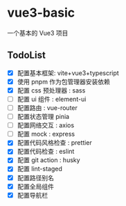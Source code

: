 # vue3-basic

一个基本的 Vue3 项目

## TodoList

- [x] 配置基本框架: vite+vue3+typescript
- [x] 使用 pnpm 作为包管理器安装依赖
- [x] 配置 css 预处理器 : sass
- [ ] 配置 ui 组件 : element-ui
- [ ] 配置路由 : vue-router
- [ ] 配置状态管理 pinia
- [ ] 配置网络交互 : axios
- [ ] 配置 mock : express
- [x] 配置代码风格检查 : prettier
- [x] 配置代码检查 : eslint
- [x] 配置 git action : husky
- [x] 配置 lint-staged
- [x] 配置路径别名
- [x] 配置全局组件
- [x] 配置导航栏
